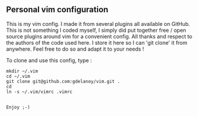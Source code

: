 
## Personal vim configuration

This is my vim config. I made it from several plugins all available on GitHub.
This is not something I coded myself, I simply did put together free / open source
plugins around vim for a convenient config. 
All thanks and respect to the authors of the code used here.
I store it here so I can 'git clone' it from anywhere.
Feel free to do so and adapt it to your needs !

To clone and use this config, type :

```
mkdir ~/.vim
cd ~/.vim
git clone git@github.com:gdelanoy/vim.git .
cd
ln -s ~/.vim/vimrc .vimrc


Enjoy ;-)

